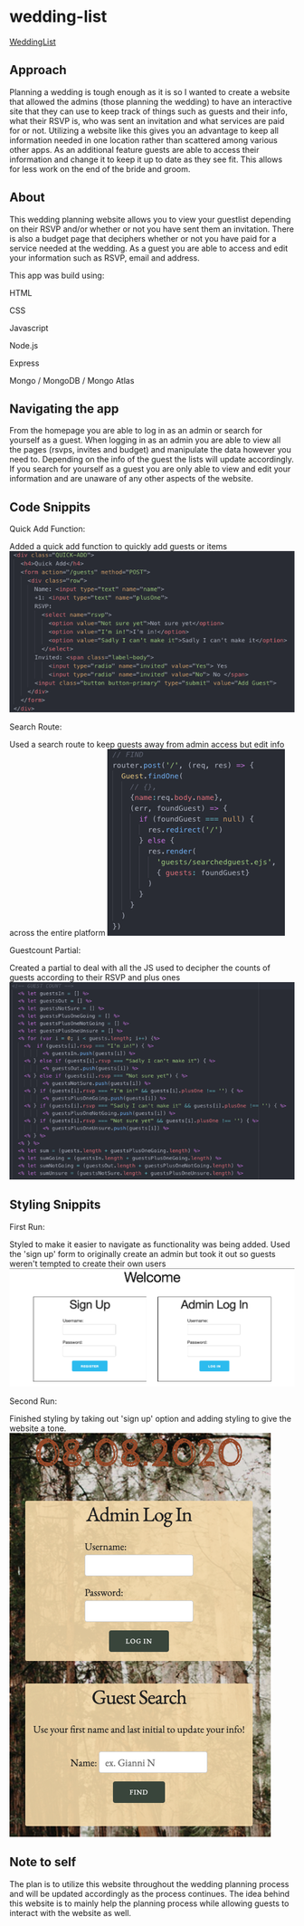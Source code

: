 # wedding-list
[WeddingList](https://weddingguestlist.herokuapp.com/)

## Approach
Planning a wedding is tough enough as it is so I wanted to create a website that allowed the admins (those planning the wedding) to have an interactive site that they can use to keep track of things such as guests and their info, what their RSVP is, who was sent an invitation and what services are paid for or not. Utilizing a website like this gives you an advantage to keep all information needed in one location rather than scattered among various other apps. As an additional feature guests are able to access their information and change it to keep it up to date as they see fit. This allows for less work on the end of the bride and groom.

## About
This wedding planning website allows you to view your guestlist depending on their RSVP and/or whether or not you have sent them an invitation. There is also a budget page that deciphers whether or not you have paid for a service needed at the wedding. As a guest you are able to access and edit your information such as RSVP, email and address.


This app was build using:

HTML

CSS

Javascript

Node.js

Express

Mongo / MongoDB / Mongo Atlas


## Navigating the app
From the homepage you are able to log in as an admin or search for yourself as a guest. When logging in as an admin you are able to view all the pages (rsvps, invites and budget) and manipulate the data however you need to. Depending on the info of the guest the lists will update accordingly. If you search for yourself as a guest you are only able to view and edit your information and are unaware of any other aspects of the website.


## Code Snippits
Quick Add Function:

Added a quick add function to quickly add guests or items
![alt text](https://github.com/Gnola/wedding-list/blob/master/img/QuickAdd.png "Quick Add Function")


Search Route:

Used a search route to keep guests away from admin access but edit info across the entire platform
![alt text](https://github.com/Gnola/wedding-list/blob/master/img/Search.png "Search Route")


Guestcount Partial:

Created a partial to deal with all the JS used to decipher the counts of guests according to their RSVP and plus ones
![alt text](https://github.com/Gnola/wedding-list/blob/master/img/Guestcount%20Partial.png "Guestcount Partial")


## Styling Snippits
First Run:

Styled to make it easier to navigate as functionality was being added. Used the 'sign up' form to originally create an admin but took it out so guests weren't tempted to create their own users
![alt text](https://github.com/Gnola/wedding-list/blob/master/img/OG%20Welcome.png "First Run")

Second Run:

Finished styling by taking out 'sign up' option and adding styling to give the website a tone.
![alt text](https://github.com/Gnola/wedding-list/blob/master/img/New%20Welcome.png "Second Run")

## Note to self

The plan is to utilize this website throughout the wedding planning process and will be updated accordingly as the process continues. The idea behind this website is to mainly help the planning process while allowing guests to interact with the website as well.
